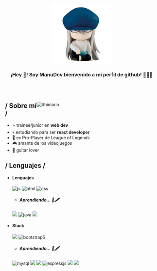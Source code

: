 <p align="center" width="300">
   <img align="center" width="200" src= "kite_chibi-removebg-preview.png" <br>  


   <h3 align="center">¡Hey 👋! Soy ManuDev bienvenido a mi perfil de github! 👨🏻‍💻</h3>
</p>
<br>
<br>
<div>

<img align="right" width="400" alt="Shimarin" src="https://i.imgur.com/aNBi8Jf.png"/>

<h2> / Sobre mí /</h2>
  
- ⭐ trainee/junior en **web dev**
- 💀 estudiando para ser **react developer**
- 👾 ex Pro-Player de League of Legends
- 🎮 amante de los videojuegos
- 🎸 guitar lover
  
<h2> / Lenguajes / </h2>
  
- <h4> Lenguajes </h4>
  <img src = "https://img.shields.io/badge/JavaScript-323330?style=for-the-badge&logo=javascript&logoColor=F7DF1E" alt = "js" />  
  <img src = "https://img.shields.io/badge/HTML5-E34F26?style=for-the-badge&logo=html5&logoColor=white" alt = "html" />
  <img src = "https://img.shields.io/badge/CSS3-1572B6?style=for-the-badge&logo=css3&logoColor=white" alt = "css" />
  
   - <h5> Aprendiendo... 📔🖋 </h5>
    <img src = "https://img.shields.io/badge/Python-FFD43B?style=for-the-badge&logo=python&logoColor=blue" /> 
    <img src = "https://img.shields.io/badge/java-%23ED8B00.svg?style=for-the-badge&logo=java&logoColor=white" alt = "java" />
    <img src="https://img.shields.io/badge/TypeScript-007ACC?style=for-the-badge&logo=typescript&logoColor=white" />
  
- <h4> Stack </h4>
  <img src = "https://img.shields.io/badge/React-20232A?style=for-the-badge&logo=react&logoColor=61DAFB" />  
  <img src = "https://img.shields.io/badge/bootstrap-%23563D7C.svg?style=for-the-badge&logo=bootstrap&logoColor=white" alt = "bootstrap5" />  
  
   - <h5> Aprendiendo... 📔🖋 </h5>
    <img alt="mysql" src="https://img.shields.io/badge/MySQL-005C84?style=for-the-badge&logo=mysql&logoColor=white"/>
    <img src="https://img.shields.io/badge/PostgreSQL-316192?style=for-the-badge&logo=postgresql&logoColor=white" />
    <img src="https://img.shields.io/badge/.NET-512BD4?style=for-the-badge&logo=dotnet&logoColor=white" />
    <img src = "https://img.shields.io/badge/express.js-%23404d59.svg?style=for-the-badge&logo=express&logoColor=%2361DAFB" alt = "expressjs" />
    <img src = "https://img.shields.io/badge/MongoDB-4EA94B?style=for-the-badge&logo=mongodb&logoColor=white" />
    <img src = "https://img.shields.io/badge/Node%20js-339933?style=for-the-badge&logo=nodedotjs&logoColor=white" />
    
   
